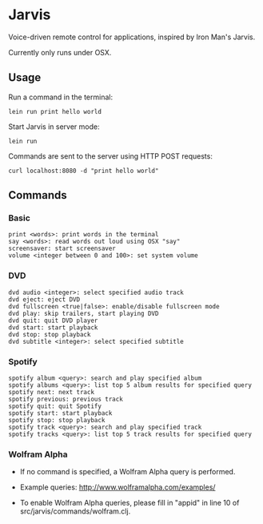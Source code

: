 # Jarvis

Voice-driven remote control for applications, inspired by Iron Man's Jarvis.

Currently only runs under OSX.

## Usage

Run a command in the terminal:

    lein run print hello world

Start Jarvis in server mode:

    lein run

Commands are sent to the server using HTTP POST requests:

    curl localhost:8080 -d "print hello world"

## Commands

### Basic

    print <words>: print words in the terminal
    say <words>: read words out loud using OSX "say"
    screensaver: start screensaver
    volume <integer between 0 and 100>: set system volume

### DVD

    dvd audio <integer>: select specified audio track
    dvd eject: eject DVD
    dvd fullscreen <true|false>: enable/disable fullscreen mode
    dvd play: skip trailers, start playing DVD
    dvd quit: quit DVD player
    dvd start: start playback
    dvd stop: stop playback
    dvd subtitle <integer>: select specified subtitle

### Spotify

    spotify album <query>: search and play specified album
    spotify albums <query>: list top 5 album results for specified query
    spotify next: next track
    spotify previous: previous track
    spotify quit: quit Spotify
    spotify start: start playback
    spotify stop: stop playback
    spotify track <query>: search and play specified track
    spotify tracks <query>: list top 5 track results for specified query

### Wolfram Alpha

* If no command is specified, a Wolfram Alpha query is performed.

* Example queries: http://www.wolframalpha.com/examples/

* To enable Wolfram Alpha queries, please fill in "appid" in line 10 of src/jarvis/commands/wolfram.clj.
